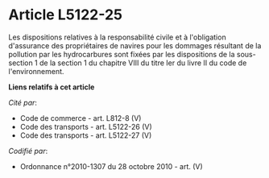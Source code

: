# Article L5122-25

Les dispositions relatives à la responsabilité civile et à l'obligation d'assurance des propriétaires de navires pour les
dommages résultant de la pollution par les hydrocarbures sont fixées par les dispositions de la sous-section 1 de la section
1 du chapitre VIII du titre Ier du livre II du code de l'environnement.

**Liens relatifs à cet article**

_Cité par_:

  - Code de commerce - art. L812-8 (V)
  - Code des transports - art. L5122-26 (V)
  - Code des transports - art. L5122-27 (V)

_Codifié par_:

  - Ordonnance n°2010-1307 du 28 octobre 2010 - art. (V)

